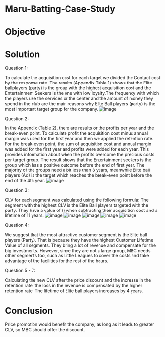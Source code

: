 # Maru-Batting-Case-Study 

# Objective 

# Solution 

Question 1: 

To calculate the acquisition cost for each target we divided the Contact cost by the response rate. The results (Appendix Table 1) shows that the Elite ballplayers (party) is the group with the highest acquisition cost and the Entertainment Seekers is the one with low loyalty.The frequency with which the players use the services or the center and the amount of money they spend in the club are the main reasons why Elite Ball players (party) is the most important target group for the company.
![image](https://user-images.githubusercontent.com/86486235/125588437-32f82a5c-a49f-4380-ab43-414a1f403fe0.png)


Question 2: 

In the Appendix (Table 2), there are results or the profits per year and the break-even point. To calculate profit the acquisition cost minus annual margin was used for the first year and then we applied the retention rate. For the break-even point, the sum of acquisition cost and annual margin was added for the first year and profits were added for each year. This provides information about when the profits overcome the precious costs per target group. The result shows that the Entertainment seekers is the group which has a positive outcome before the end of first year. The majority of the groups need a bit less than 3 years, meanwhile Elite ball players (Ad) is the target which reaches the break-even point before the end of the 4th year. 
![image](https://user-images.githubusercontent.com/86486235/125599791-518e707d-05d8-41ca-97c8-c8c5450a04a8.png)

Question 3: 

CLV for each segment was calculated using the following formula: 
The segment with the highest CLV is the Elite Ball players targeted with the party. They have a value of () when subtracting their acquisition cost and a lifetime of 11 years. 
![image](https://user-images.githubusercontent.com/86486235/125601807-95e34406-d2a0-4942-a12d-04d0aa62afec.png) 
![image](https://user-images.githubusercontent.com/86486235/125601919-718dc925-d7b4-4396-92d9-dbf5cb9b6ef2.png)
![image](https://user-images.githubusercontent.com/86486235/125602098-7dc43587-0325-47ed-8bb3-64f53ed67a38.png)
![image](https://user-images.githubusercontent.com/86486235/125602250-3346610a-8055-4e8f-865f-72f185169d47.png)
![image](https://user-images.githubusercontent.com/86486235/125602420-e0fcc62c-fc55-4026-b91f-edcc13fdafef.png)

Question 4: 

We suggest that the most attractive customer segment is the Elite ball players (Party). That is because they have the highest Customer Lifetime Value of all segments. They bring a lot of revenue and compensate for the big investments. However, since they are not a large group, MBC needs other segments too, such as Little Leagues to cover the costs and take advantage of the facilities for the rest of the hours. 

Question 5 - 7: 

Calculating the new CLV after the price discount and the increase in the retention rate, the loss in the revenue is compensated by the higher retention rate. The lifetime of Elite ball players increases by 4 years. 

# Conclusion 

Price promotion would benefit the company, as long as it leads to greater CLV, so MBC should offer the discount. 
